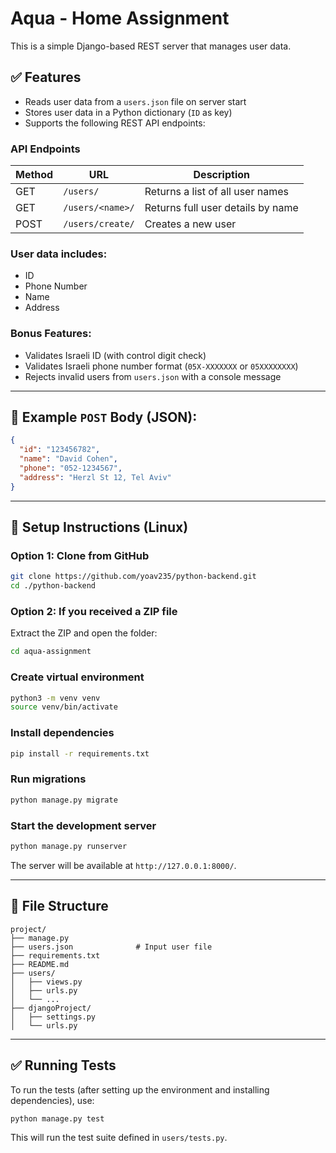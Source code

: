 # Aqua - Home Assignment

This is a simple Django-based REST server that manages user data.

## ✅ Features

- Reads user data from a `users.json` file on server start
- Stores user data in a Python dictionary (`ID` as key)
- Supports the following REST API endpoints:

### API Endpoints

| Method | URL                        | Description                            |
|--------|----------------------------|----------------------------------------|
| GET    | `/users/`                  | Returns a list of all user names       |
| GET    | `/users/<name>/`          | Returns full user details by name      |
| POST   | `/users/create/`          | Creates a new user                     |

### User data includes:
- ID
- Phone Number
- Name
- Address

### Bonus Features:
- Validates Israeli ID (with control digit check)
- Validates Israeli phone number format (`05X-XXXXXXX` or `05XXXXXXXX`)
- Rejects invalid users from `users.json` with a console message

---

## 🧪 Example `POST` Body (JSON):
```json
{
  "id": "123456782",
  "name": "David Cohen",
  "phone": "052-1234567",
  "address": "Herzl St 12, Tel Aviv"
}
```

---

## 🚀 Setup Instructions (Linux)

### Option 1: Clone from GitHub
```bash
git clone https://github.com/yoav235/python-backend.git
cd ./python-backend
```

### Option 2: If you received a ZIP file
Extract the ZIP and open the folder:
```bash
cd aqua-assignment
```

### Create virtual environment
```bash
python3 -m venv venv
source venv/bin/activate
```

### Install dependencies
```bash
pip install -r requirements.txt
```

### Run migrations
```bash
python manage.py migrate
```

### Start the development server
```bash
python manage.py runserver
```

The server will be available at `http://127.0.0.1:8000/`.

---

## 📁 File Structure

```
project/
├── manage.py
├── users.json              # Input user file
├── requirements.txt
├── README.md
├── users/
│   ├── views.py
│   ├── urls.py
│   └── ...
├── djangoProject/
│   ├── settings.py
│   └── urls.py
```

---


## ✅ Running Tests

To run the tests (after setting up the environment and installing dependencies), use:

```bash
python manage.py test
```

This will run the test suite defined in `users/tests.py`.

